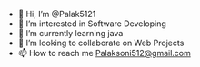 - 👋 Hi, I’m @Palak5121
- 👀 I’m interested in Software Developing
- 🌱 I’m currently learning java
- 💞️ I’m looking to collaborate on Web Projects
- 📫 How to reach me Palaksoni512@gmail.com

<!---
Palak5121/Palak5121 is a ✨ special ✨ repository because its `README.md` (this file) appears on your GitHub profile.
You can click the Preview link to take a look at your changes.
--->
